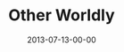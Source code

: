 ---
layout: message
category: message
series: "God Is ____"
title: "Other Worldly"
date: 2013-07-13-00-00
message_id: 798
audio: "http://s3.amazonaws.com/crossroads-media/media/legacy/mp3/god_is_01.mp3"
audio-duration: "40:13"
program: "http://s3.amazonaws.com/crossroads-media/media/legacy/documents/07_13-14_13Program_LO.pdf"
description: "Chuck Mingo talks about how God is other worldly."
video: "https://s3.amazonaws.com/crossroadsvideomessages/god_is_01.mp4"
video-duration: "40:18"
video-image: "http://s3.amazonaws.com/crossroads-media/images/legacy/content/god-is-01-still.jpg"
flag: "N"
---